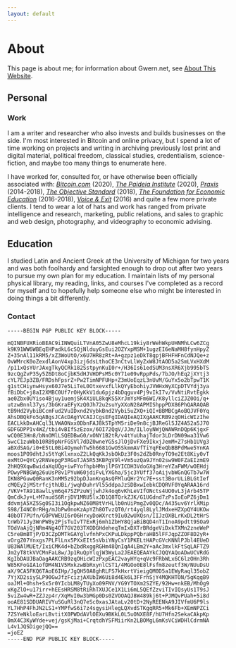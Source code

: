 ```yaml
---
layout: default
---
```


# About

<p>This page is about me; for infor­ma­tion about Gwern.net, see <a href="/About" id="gwern-about" class="docMetadata" data-popup-title="About This Website" data-popup-title-html="About This Web­site" data-popup-author="Gwern Bran­wen" data-popup-date="2010-10-01" data-popup-abstract="<p>Meta page describ­ing gwern.net site ideals of sta­ble long-term essays which improve over time; tech­ni­cal deci­sions using Mark­down and sta­tic host­ing; idea sources and writ­ing method­ol­o­gy; meta­data defi­n­i­tions; site sta­tis­tics; copy­right license.</p>">About This Web­site</a>.</p>

## Personal 

### Work

I am a writer and researcher who also invests and builds businesses on the side. I'm most interested in Bitcoin and online privacy, but I spend a lot of time working on projects and writing in archiving previously lost print and digital material, political freedom, classical studies, credentialism, science-fiction, and maybe too many things to enumerate here. 

I have worked for, consulted for, or have otherwise been officially associated with: *[Bitcoin.com](https://bitcoin.com)* (2020), *[The Paideia Institute](https://paideiainstitute)* (2020), *[Praxis](https://discoverpraxis.com)* (2014-2018), *[The Objective Standard](https://theobjectivestandard.com)* (2018), *[The Foundation for Economic Education](https://fee.org)* (2016-2018), *[Voice & Exit](https://voicandexit.com)* (2016) and quite a few more private clients. I tend to wear a lot of hats and work has ranged from private intelligence and research, marketing, public relations, and sales to graphic and web design, photography, and videography to economic advising.

## Education

I studied Latin and Ancient Greek at the University of Michigan for two years and was both foolhardy and farsighted enough to drop out after two years to pursue my own plan for my education. I maintain lists of my personal physical library, my reading, links, and courses I've completed as a record for myself and to hopefully help someone else who might be interested in doing things a bit differently. 

### Contact

```
-----BEGIN PGP PUBLIC KEY BLOCK-----

mQINBFUXRioBEAC9iINWQuiLTVnA05ZwU8eMhcL19kiy8rWehWkpUHNMhLCw6ZCg
k9K91WW6WBEqEHPadkL6cSQjNlduyGsEui2OZYxpMSM+1ugzEI6eNaMH8fynHpyZ
Z+35nAl11kRM5/xZ3WoUtO/x6U7HR8zRt+A+gzpz1eDkT8gpjBFHFHFnCdNJQe+z
OvWMrcK0oZexdlAonV4xp3izj6dsLthoCE3nCtvLlWyZxW8JtAOD5a2SmLVxHXdM
/p11xQsYUrJAxgTkyQCRk182SstpynKuI0r+/H36Is61edSUM3nsXR6Xjb995bTS
9zcQgZvP35y5Z6Dt8oCjbK5dHJVHDPsM5c0Y71e09vRppPds/7bJO/hEq2jXYtj3
cYL7EJp3ZB/FRDshFpsrZ+Pw2TimNPFUHp+Z3mUoEqzL3nUvM/GuYx5o2bTpwT1K
g1stCHiynwHsyx60J7e5LiTeL0OtxevxfLlkQYyEbohiyJVWHxWyXCpDTVYdj3ya
fBiDbC+j8aI2XMBC0Uf7rOHyKkV1du6pjz4bDqguv4Pj9vIkI7v/VvNtiRvtEgkk
ae0Zbx0UYiso4Bjuy1uemjSK4XiUL8kqKS5XrJmYsMFm6WI/K8yllciZJZ0Oi/q+
utzwBnnl37ys/3bGKraEFyXzQ0Jh72u2suYyXXoN28APMIShppPDX86PhQARAQAB
tB9Hd2VybiBCcmFud2VuIDxnd2VybkBnd2Vybi5uZXQ+iQI+BBMBCgAoBQJVF0Yq
AhsDBQkFo5qABgsJCAcDAgYVCAIJCgsEFgIDAQIeAQIXgAAKCRB9zqOHicWIzIhe
EACLkkDxAHCql3LVWAONxx0DbnFAJ8k5TpYM5riDe9n8cjBJReGl5JZ4A52a5J70
GDFGDPP1v4WZ/tbi4vBIfSzEzox/6OI72QgV/JJm/ILloyNWjQWAWRnDQp6KjgxF
wCQ0E3Hn8/bNnOMlLSQEDBwG0/xONY1B2tR/v4tYuUhajTdor3LDrDN09wa31Vw6
5wcC1zuWbb10R89pNrFGSVl7dDZ0wneYG5sJlOjDvFXe9IkxjJemM+Z7sHb1UVg3
aBXdSAG/i0+E5tL0Bi4OymehTw5h6681GwO5SkmmAVfTiYqFEeQbBBPdMwe5YnKA
moos1PO9dhtJs5tYqKlxnxoZ2LkQqKkJsbOkDz3F0s2dZb0RnyTO9e2Et8Kiy0vT
exMtO+QYCy2RNVepgP3RGuTJA5R53KBPgV9l+Vm5uzQa9JYn02sw9W0FZaEIzmE9
2hHQ9XqwBwidaXqUQg+iwFYofhpbHMnjlPGYICDH3VdoGXg3HreYZaFWM/wOEHdj
POwyPNBGWg26uUsP8v1PYuW60jdiFvLYXGha/5jc3YUff37oAijvbWGnQGTb7w7W
IKN8PGuwQ0RanK3nMM5z92bpDJanKngAsQFMluQHr2Yc7E+sst3BorULiBLGtIef
cMQEy2jMStrfcjthUBi/jwqhDuhrVl55ddpaJzSDBxwIebkCDQRVF0YqARAA16rd
/VKV+TA918awlLym6q47SZPzuWjjwhJk4oq6vKhLeVIfONcts4UO0vL3jArb45TP
QmCdkJy+L+M7nudS6RrjDV1MRU5lxJD1Q8TQrkZJK/G1UGdnd7zPsIoEoPZ6jDm1
ddvmjA5XZ5Sg0SI3i1OgkpwNZ60M8tVrHLlb0nUiPmgZv0QDc/A435uv6YrlXMip
S98/I4NC0rRHg/mJbPw0noKzApYZh8OTvzQT0/rt4yql8LylJMdxeHZXpQY4UKOw
40bOT7PUfn/GOPVWEUI6rO6HrxyDoWXrct9Iu02wUXQsn/IIJzOXBLrKxDL2tHrS
tnWb71Jy3WnPW8y2PjsTuIvT7ExRj6mh1ZbHY8QjaBiBQD4nT1InoA9pdtt9SOa9
TOdVaAjQjNRm4Ng4OT7GV203TXODGHdeheqTmIxDXTrBRdgeViDxkTXMn2zneWeP
C5reBmBTjP/D3CZpDMTkGAYglvfnhPxCKPuLDkppPQbraHB5lFFJqpZZOF8D2yR+
vOrgZ07Ynxgs7PLFlLnx5PXxEIt5sVbiYNyCsY1PKELtHAPcGVcKNNlPJbl4EUeD
U83WAlMUEt/IxiCMK4d+bZbdRxggRGHm48QnIqA4LBm2Y+aAc3mxlkFtSqLAFTZ9
Jm2yT8tkVVCMnFaL8w/Jp1RuQpYlqjW3WyLa2JEAEQEAAYkCJQQYAQoADwUCVRdG
KgIbDAUJBaOagAAKCRB9zqOHicWIzPxpEAC2vayHYq+qVc9FRbWLx6C6lzOHn3Rh
W85KFoGIA1ofDM4N1V5MxkzwBbRxynlCST1/4MGOo0E8lFsfm8zeutf3W/NUuDsU
aX/9CA5FKQ6TAoE6IHp/JgQH50A8ghRLFS7kHxrtVieigQM0D5a1EWyRaql35obZ
7YjXD2siySLP90GwJfzFcizjAXUbIW6Ui8d4Ek6L3FFrhSjY4MQKHTON/5gKqgB9
oaJMl+Ohsh+Sx5r0YIcbLM8yTUyXo09FNV/YG9YTOXm2SZYE/92Hw+nkEB/MhOg9
xKgZlO+u17irr+hEEsHRSM8tRiRhTXUJCe1X1Li6mL5QEfZzviTIvIQsyUs1T9sJ
5viZw4wR+ZZJzp4r/XqMvI0w3bMGp0Ds0ZVOOAQJ8W489kj6t+PJMQvPUah+5i8d
ooAE81SDDUARIVYuSGuRl3nQ7eSc0xasJAtaLv20tD+2NyREENkA9JIVfmU6P9ls
YL7HhP4FhJN2LS1+YMPfwS6i7z4sgysiHlegLQXvdSTKgqRR5+Mk6Fb+XEmNPZCi
7ZSYeNkloEarLBvtitX0PWDdAVlOEXu9BKkL0L5uONXE8F/hU7Hfn2SekaCAkpKp
0mX4C3KyWYde+vej/gsKjMai+CrqtdhYSFMiirKn2LBOMgL6mKsVCiWDHlCdrmNA
L4v1JQSDigejQQ==
=joEZ
-----END PGP PUBLIC KEY BLOCK-----
```
